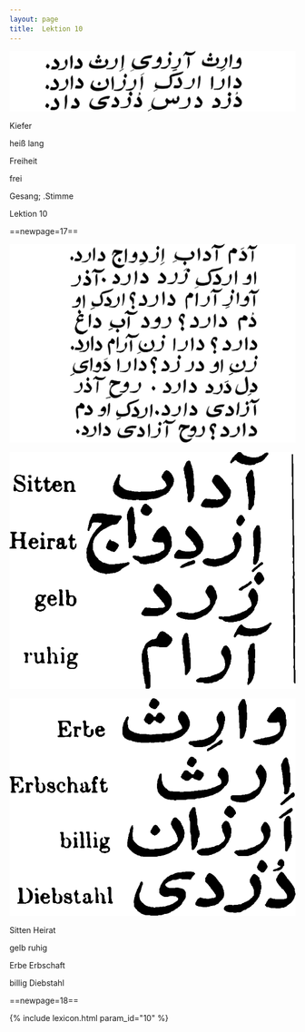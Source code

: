 ```yaml
---
layout: page
title:  Lektion 10
---
```



![image](/assets/s/019.png-09.png)

Kiefer

heiß lang



Freiheit

frei

Gesang; .Stimme

Lektion 10



==newpage=17==

![image](/assets/s/020.png-02.png)

![image](/assets/s/2col/020.png-09_1L.png)

![image](/assets/s/2col/020.png-09_2R.png)

Sitten Heirat

gelb ruhig



Erbe Erbschaft

billig Diebstahl



==newpage=18==


{% include lexicon.html param_id="10" %}
